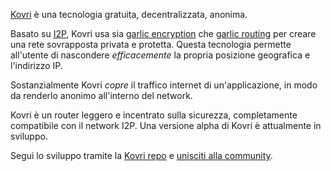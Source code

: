 [Kovri](https://getmonero.org/resources/moneropedia/kovri.html) è una tecnologia gratuita, decentralizzata, anonima.

Basato su [I2P](https://getmonero.org/resources/moneropedia/i2p.html), Kovri usa sia [garlic encryption](https://getmonero.org/resources/moneropedia/garlic-encryption.html) che [garlic routing](https://getmonero.org/resources/moneropedia/garlic-routing.html) per creare una rete sovrapposta privata e protetta. Questa tecnologia permette all'utente di nascondere *efficacemente* la propria posizione geografica e l'indirizzo IP.

Sostanzialmente Kovri *copre* il traffico internet di un'applicazione, in modo da renderlo anonimo all'interno del network.

Kovri è un router leggero e incentrato sulla sicurezza, completamente compatibile con il network I2P. Una versione alpha di Kovri è attualmente in sviluppo.

Segui lo sviluppo tramite la [Kovri repo](https://github.com/monero-project/kovri#downloads) e [unisciti alla community](https://github.com/monero-project/kovri#contact).
